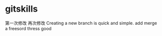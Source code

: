 # gitskills

第一次修改
再次修改
Creating a new branch is quick and simple.
add merge
a freesord
thress good

